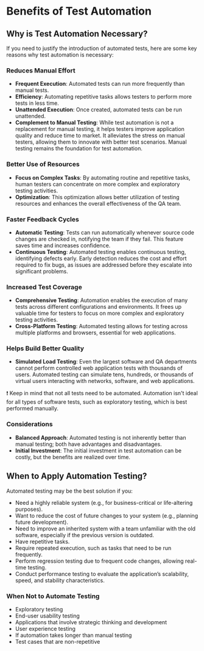 # Benefits of Test Automation

## Why is Test Automation Necessary?

If you need to justify the introduction of automated tests, here are some key reasons why test automation is necessary:

### Reduces Manual Effort

- **Frequent Execution**: Automated tests can run more frequently than manual tests.
- **Efficiency**: Automating repetitive tasks allows testers to perform more tests in less time.
- **Unattended Execution**: Once created, automated tests can be run unattended.
- **Complement to Manual Testing**: While test automation is not a replacement for manual testing, it helps testers improve application quality and reduce time to market. It alleviates the stress on manual testers, allowing them to innovate with better test scenarios. Manual testing remains the foundation for test automation.

### Better Use of Resources

- **Focus on Complex Tasks**: By automating routine and repetitive tasks, human testers can concentrate on more complex and exploratory testing activities.
- **Optimization**: This optimization allows better utilization of testing resources and enhances the overall effectiveness of the QA team.

### Faster Feedback Cycles

- **Automatic Testing**: Tests can run automatically whenever source code changes are checked in, notifying the team if they fail. This feature saves time and increases confidence.
- **Continuous Testing**: Automated testing enables continuous testing, identifying defects early. Early detection reduces the cost and effort required to fix bugs, as issues are addressed before they escalate into significant problems.

### Increased Test Coverage

- **Comprehensive Testing**: Automation enables the execution of many tests across different configurations and environments. It frees up valuable time for testers to focus on more complex and exploratory testing activities.
- **Cross-Platform Testing**: Automated testing allows for testing across multiple platforms and browsers, essential for web applications.

### Helps Build Better Quality

- **Simulated Load Testing**: Even the largest software and QA departments cannot perform controlled web application tests with thousands of users. Automated testing can simulate tens, hundreds, or thousands of virtual users interacting with networks, software, and web applications.

❗ Keep in mind that not all tests need to be automated. Automation isn't ideal for all types of software tests, such as exploratory testing, which is best performed manually.

### Considerations

- **Balanced Approach**: Automated testing is not inherently better than manual testing; both have advantages and disadvantages.
- **Initial Investment**: The initial investment in test automation can be costly, but the benefits are realized over time.

## When to Apply Automation Testing?

Automated testing may be the best solution if you:

- Need a highly reliable system (e.g., for business-critical or life-altering purposes).
- Want to reduce the cost of future changes to your system (e.g., planning future development).
- Need to improve an inherited system with a team unfamiliar with the old software, especially if the previous version is outdated.
- Have repetitive tasks.
- Require repeated execution, such as tasks that need to be run frequently.
- Perform regression testing due to frequent code changes, allowing real-time testing.
- Conduct performance testing to evaluate the application’s scalability, speed, and stability characteristics.

### When Not to Automate Testing

- Exploratory testing
- End-user usability testing
- Applications that involve strategic thinking and development
- User experience testing
- If automation takes longer than manual testing
- Test cases that are non-repetitive